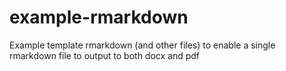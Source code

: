 # example-rmarkdown
Example template rmarkdown (and other files) to enable a single rmarkdown file to output to both docx and pdf
